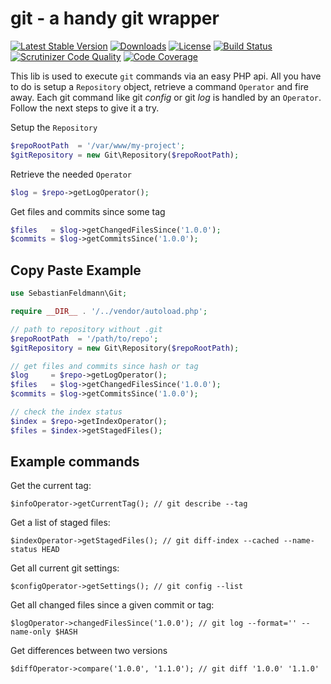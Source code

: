 # git - a handy git wrapper

[![Latest Stable Version](https://poser.pugx.org/sebastianfeldmann/git/v/stable.svg)](https://packagist.org/packages/sebastianfeldmann/git)
[![Downloads](https://img.shields.io/packagist/dt/sebastianfeldmann/git.svg?v1)](https://packagist.org/packages/sebastianfeldmann/git)
[![License](https://poser.pugx.org/sebastianfeldmann/git/license.svg)](https://packagist.org/packages/sebastianfeldmann/git)
[![Build Status](https://travis-ci.org/sebastianfeldmann/git.svg?branch=master)](https://travis-ci.org/sebastianfeldmann/git)
[![Scrutinizer Code Quality](https://scrutinizer-ci.com/g/sebastianfeldmann/git/badges/quality-score.png?b=master)](https://scrutinizer-ci.com/g/sebastianfeldmann/git/?branch=master)
[![Code Coverage](https://scrutinizer-ci.com/g/sebastianfeldmann/git/badges/coverage.png?b=master)](https://scrutinizer-ci.com/g/sebastianfeldmann/git/?branch=master)

This lib is used to execute `git` commands via an easy PHP api. 
All you have to do is setup a `Repository` object, retrieve a command `Operator`
and fire away. Each git command like git _config_ or git _log_ is handled
by an `Operator`. Follow the next steps to give it a try.

Setup the `Repository`
```php
$repoRootPath  = '/var/www/my-project';
$gitRepository = new Git\Repository($repoRootPath);
```

Retrieve the needed `Operator`
```php
$log = $repo->getLogOperator();
```

Get files and commits since some tag
```php
$files   = $log->getChangedFilesSince('1.0.0');
$commits = $log->getCommitsSince('1.0.0');
```
## Copy Paste Example

```php
use SebastianFeldmann\Git;

require __DIR__ . '/../vendor/autoload.php';

// path to repository without .git
$repoRootPath  = '/path/to/repo';
$gitRepository = new Git\Repository($repoRootPath);

// get files and commits since hash or tag
$log     = $repo->getLogOperator();
$files   = $log->getChangedFilesSince('1.0.0');
$commits = $log->getCommitsSince('1.0.0');

// check the index status
$index = $repo->getIndexOperator();
$files = $index->getStagedFiles();
```

## Example commands

Get the current tag:

    $infoOperator->getCurrentTag(); // git describe --tag
    
Get a list of staged files:

    $indexOperator->getStagedFiles(); // git diff-index --cached --name-status HEAD
    
Get all current git settings:

    $configOperator->getSettings(); // git config --list
    
Get all changed files since a given commit or tag:

    $logOperator->changedFilesSince('1.0.0'); // git log --format='' --name-only $HASH

Get differences between two versions

    $diffOperator->compare('1.0.0', '1.1.0'); // git diff '1.0.0' '1.1.0'
